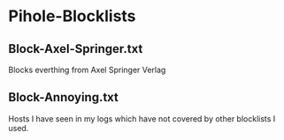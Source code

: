 # Pihole-Blocklists

## Block-Axel-Springer.txt
Blocks everthing from Axel Springer Verlag

## Block-Annoying.txt
Hosts I have seen in my logs which have not covered by other blocklists I used.

